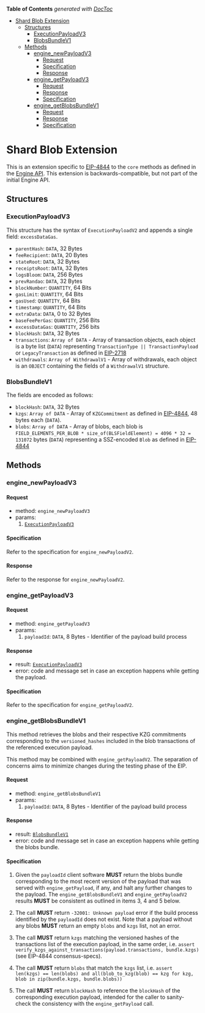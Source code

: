 <!-- START doctoc generated TOC please keep comment here to allow auto update -->
<!-- DON'T EDIT THIS SECTION, INSTEAD RE-RUN doctoc TO UPDATE -->
**Table of Contents**  *generated with [DocToc](https://github.com/thlorenz/doctoc)*

- [Shard Blob Extension](#shard-blob-extension)
  - [Structures](#structures)
    - [ExecutionPayloadV3](#executionpayloadv3)
    - [BlobsBundleV1](#blobsbundlev1)
  - [Methods](#methods)
    - [engine_newPayloadV3](#engine_newpayloadv3)
      - [Request](#request)
      - [Specification](#specification)
      - [Response](#response)
    - [engine_getPayloadV3](#engine_getpayloadv3)
      - [Request](#request-1)
      - [Response](#response-1)
      - [Specification](#specification-1)
    - [engine_getBlobsBundleV1](#engine_getblobsbundlev1)
      - [Request](#request-2)
      - [Response](#response-2)
      - [Specification](#specification-2)

<!-- END doctoc generated TOC please keep comment here to allow auto update -->

# Shard Blob Extension

This is an extension specific to [EIP-4844](https://eips.ethereum.org/EIPS/eip-4844) to the `core` methods as defined in the [Engine API](./specification.md).
This extension is backwards-compatible, but not part of the initial Engine API.

## Structures

### ExecutionPayloadV3

This structure has the syntax of `ExecutionPayloadV2` and appends a single field: `excessDataGas`.

- `parentHash`: `DATA`, 32 Bytes
- `feeRecipient`:  `DATA`, 20 Bytes
- `stateRoot`: `DATA`, 32 Bytes
- `receiptsRoot`: `DATA`, 32 Bytes
- `logsBloom`: `DATA`, 256 Bytes
- `prevRandao`: `DATA`, 32 Bytes
- `blockNumber`: `QUANTITY`, 64 Bits
- `gasLimit`: `QUANTITY`, 64 Bits
- `gasUsed`: `QUANTITY`, 64 Bits
- `timestamp`: `QUANTITY`, 64 Bits
- `extraData`: `DATA`, 0 to 32 Bytes
- `baseFeePerGas`: `QUANTITY`, 256 Bits
- `excessDataGas`: `QUANTITY`, 256 bits
- `blockHash`: `DATA`, 32 Bytes
- `transactions`: `Array of DATA` - Array of transaction objects, each object is a byte list (`DATA`) representing `TransactionType || TransactionPayload` or `LegacyTransaction` as defined in [EIP-2718](https://eips.ethereum.org/EIPS/eip-2718)
- `withdrawals`: `Array of WithdrawalV1` - Array of withdrawals, each object is an `OBJECT` containing the fields of a `WithdrawalV1` structure.

### BlobsBundleV1

The fields are encoded as follows:

- `blockHash`: `DATA`, 32 Bytes
- `kzgs`: `Array of DATA` - Array of `KZGCommitment` as defined in [EIP-4844](https://eips.ethereum.org/EIPS/eip-4844), 48 bytes each (`DATA`).
- `blobs`: `Array of DATA` - Array of blobs, each blob is `FIELD_ELEMENTS_PER_BLOB * size_of(BLSFieldElement) = 4096 * 32 = 131072` bytes (`DATA`) representing a SSZ-encoded `Blob` as defined in [EIP-4844](https://eips.ethereum.org/EIPS/eip-4844)

## Methods

### engine_newPayloadV3

#### Request

* method: `engine_newPayloadV3`
* params:
  1. [`ExecutionPayloadV3`](#ExecutionPayloadV3)

#### Specification

Refer to the specification for `engine_newPayloadV2`.

#### Response

Refer to the response for `engine_newPayloadV2`.

### engine_getPayloadV3

#### Request

* method: `engine_getPayloadV3`
* params:
  1. `payloadId`: `DATA`, 8 Bytes - Identifier of the payload build process

#### Response

* result: [`ExecutionPayloadV3`](#ExecutionPayloadV3)
* error: code and message set in case an exception happens while getting the payload.

#### Specification

Refer to the specification for `engine_getPayloadV2`.

### engine_getBlobsBundleV1

This method retrieves the blobs and their respective KZG commitments corresponding to the `versioned_hashes`
included in the blob transactions of the referenced execution payload.

This method may be combined with `engine_getPayloadV2`.
The separation of concerns aims to minimize changes during the testing phase of the EIP.

#### Request

* method: `engine_getBlobsBundleV1`
* params:
  1. `payloadId`: `DATA`, 8 Bytes - Identifier of the payload build process

#### Response

* result: [`BlobsBundleV1`](#BlobsBundleV1)
* error: code and message set in case an exception happens while getting the blobs bundle.

#### Specification

1. Given the `payloadId` client software **MUST** return the blobs bundle corresponding to the most recent version of the payload that was served with `engine_getPayload`, if any,
   and halt any further changes to the payload. The `engine_getBlobsBundleV1` and `engine_getPayloadV2` results **MUST** be consistent as outlined in items 3, 4 and 5 below. 

2. The call **MUST** return `-32001: Unknown payload` error if the build process identified by the `payloadId` does not exist. Note that a payload without any blobs **MUST** return an empty `blobs` and `kzgs` list, not an error.

3. The call **MUST** return `kzgs` matching the versioned hashes of the transactions list of the execution payload, in the same order,
   i.e. `assert verify_kzgs_against_transactions(payload.transactions, bundle.kzgs)` (see EIP-4844 consensus-specs).

4. The call **MUST** return `blobs` that match the `kzgs` list, i.e. `assert len(kzgs) == len(blobs) and all(blob_to_kzg(blob) == kzg for kzg, blob in zip(bundle.kzgs, bundle.blobs))`

5. The call **MUST** return `blockHash` to reference the `blockHash` of the corresponding execution payload, intended for the caller to sanity-check the consistency with the `engine_getPayload` call.
